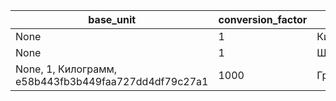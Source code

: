 | base_unit | conversion_factor | name | unique_code |
| --- | --- | --- | --- |
| None | 1 | Килограмм | d3ee587b55dc4e2b9683d40b0382269e |
| None | 1 | Штука | b95dc97fd0c64f08ae665d4d7d6627a0 |
| None, 1, Килограмм, e58b443fb3b449faa727dd4df79c27a1 | 1000 | Грамм | 349475d200a04312a6ba55db1b1ffb0a |
